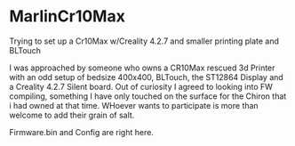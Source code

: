 # MarlinCr10Max
Trying to set up a Cr10Max w/Creality 4.2.7 and smaller printing plate and BLTouch

I was approached by someone who owns a CR10Max rescued 3d Printer with an odd setup of bedsize 400x400, BLTouch, the ST12864 Display and a Creality 4.2.7 Silent board.
Out of curiosity I agreed to looking into FW compiling, something I have only touched on the surface for the Chiron that i had owned at that time. 
WHoever wants to participate is more than welcome to add their grain of salt.

Firmware.bin and Config are right here.
